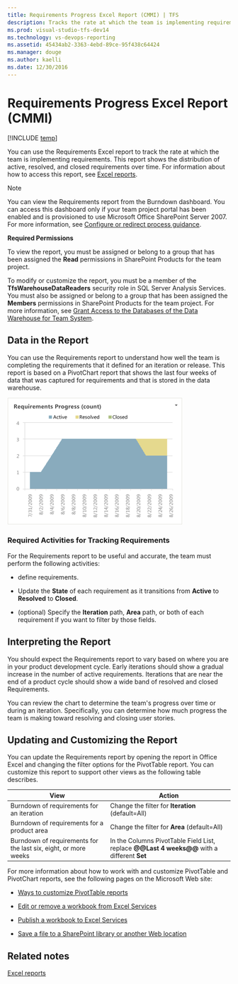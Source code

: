 ```yaml
---
title: Requirements Progress Excel Report (CMMI) | TFS
description: Tracks the rate at which the team is implementing requirements.
ms.prod: visual-studio-tfs-dev14
ms.technology: vs-devops-reporting
ms.assetid: 45434ab2-3363-4ebd-89ce-95f438c64424
ms.manager: douge
ms.author: kaelli
ms.date: 12/30/2016
---
```

# Requirements Progress Excel Report (CMMI)
[!INCLUDE [temp](../_shared/tfs-report-platform-version.md)]

You can use the Requirements Excel report to track the rate at which the team is implementing requirements. This report shows the distribution of active, resolved, and closed requirements over time. For information about how to access this report, see [Excel reports](excel-reports.md).  
  
> [!NOTE]
>  You can view the Requirements report from the Burndown dashboard. You can access this dashboard only if your team project portal has been enabled and is provisioned to use Microsoft Office SharePoint Server 2007. For more information, see [Configure or redirect process guidance](../sharepoint-dashboards/configure-or-redirect-process-guidance.md).  
  
 **Required Permissions**  
  
 To view the report, you must be assigned or belong to a group that has been assigned the **Read** permissions in SharePoint Products for the team project.  
  
 To modify or customize the report, you must be a member of the **TfsWarehouseDataReaders** security role in SQL Server Analysis Services. You must also be assigned or belong to a group that has been assigned the **Members** permissions in SharePoint Products for the team project. For more information, see [Grant Access to the Databases of the Data Warehouse for Team System](../admin/grant-permissions-to-reports.md).  
  
##  <a name="Data"></a> Data in the Report  
 You can use the Requirements report to understand how well the team is completing the requirements that it defined for an iteration or release. This report is based on a PivotChart report that shows the last four weeks of data that was captured for requirements and that is stored in the data warehouse.  
  
 ![Requirements Progress report](_img/procguid_reqprogress.png "ProcGuid_ReqProgress")  
  
### Required Activities for Tracking Requirements  
 For the Requirements report to be useful and accurate, the team must perform the following activities:  
  
-   define requirements.  
  
-   Update the **State** of each requirement as it transitions from **Active** to **Resolved** to **Closed**.  
  
-   (optional) Specify the **Iteration** path, **Area** path, or both of each requirement if you want to filter by those fields.  
  
##  <a name="Interpreting"></a> Interpreting the Report  
 You should expect the Requirements report to vary based on where you are in your product development cycle. Early iterations should show a gradual increase in the number of active requirements. Iterations that are near the end of a product cycle should show a wide band of resolved and closed Requirements.  
  
 You can review the chart to determine the team's progress over time or during an iteration. Specifically, you can determine how much progress the team is making toward resolving and closing user stories.  
  
##  <a name="Updating"></a> Updating and Customizing the Report  
 You can update the Requirements report by opening the report in Office Excel and changing the filter options for the PivotTable report. You can customize this report to support other views as the following table describes.  
  
|View|Action|  
|----------|------------|  
|Burndown of requirements for an iteration|Change the filter for **Iteration** (default=All)|  
|Burndown of requirements for a product area|Change the filter for **Area** (default=All)|  
|Burndown of requirements for the last six, eight, or more weeks|In the Columns PivotTable Field List, replace **@@Last 4 weeks@@** with a different **Set**|  
  
 For more information about how to work with and customize PivotTable and PivotChart reports, see the following pages on the Microsoft Web site:  
  
-   [Ways to customize PivotTable reports](http://go.microsoft.com/fwlink/?LinkId=165722)  
  
-   [Edit or remove a workbook from Excel Services](http://go.microsoft.com/fwlink/?LinkId=165723)  
  
-   [Publish a workbook to Excel Services](http://go.microsoft.com/fwlink/?LinkId=165724)  
  
-   [Save a file to a SharePoint library or another Web location](http://go.microsoft.com/fwlink/?LinkId=165725)  
  
## Related notes
 [Excel reports](excel-reports.md)